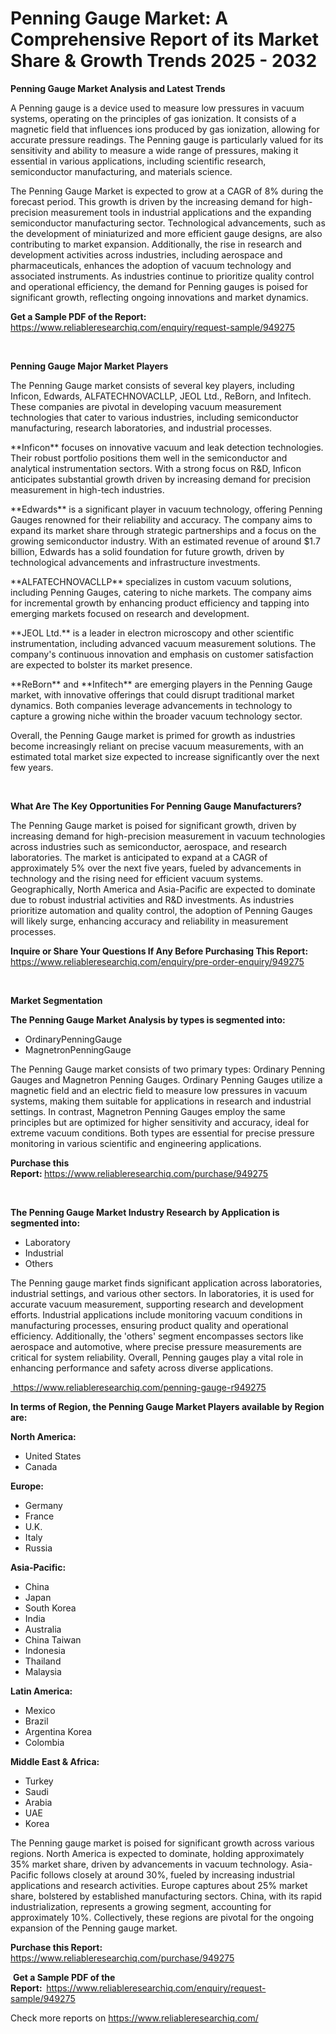<p><h1>Penning Gauge Market: A Comprehensive Report of its Market Share & Growth Trends 2025 - 2032</h1></p><p><strong>Penning Gauge Market Analysis and Latest Trends</strong></p>
<p><p>A Penning gauge is a device used to measure low pressures in vacuum systems, operating on the principles of gas ionization. It consists of a magnetic field that influences ions produced by gas ionization, allowing for accurate pressure readings. The Penning gauge is particularly valued for its sensitivity and ability to measure a wide range of pressures, making it essential in various applications, including scientific research, semiconductor manufacturing, and materials science.</p><p>The Penning Gauge Market is expected to grow at a CAGR of 8% during the forecast period. This growth is driven by the increasing demand for high-precision measurement tools in industrial applications and the expanding semiconductor manufacturing sector. Technological advancements, such as the development of miniaturized and more efficient gauge designs, are also contributing to market expansion. Additionally, the rise in research and development activities across industries, including aerospace and pharmaceuticals, enhances the adoption of vacuum technology and associated instruments. As industries continue to prioritize quality control and operational efficiency, the demand for Penning gauges is poised for significant growth, reflecting ongoing innovations and market dynamics.</p></p>
<p><strong>Get a Sample PDF of the Report:&nbsp;</strong> <a href="https://www.reliableresearchiq.com/enquiry/request-sample/949275?utm_campaign=2758&utm_medium=2&utm_source=Github&utm_content=ia&utm_term=23022025&utm_id=penning-gauge">https://www.reliableresearchiq.com/enquiry/request-sample/949275</a></p>
<p>&nbsp;</p>
<p><strong>Penning Gauge Major Market Players</strong></p>
<p><p>The Penning Gauge market consists of several key players, including Inficon, Edwards, ALFATECHNOVACLLP, JEOL Ltd., ReBorn, and Infitech. These companies are pivotal in developing vacuum measurement technologies that cater to various industries, including semiconductor manufacturing, research laboratories, and industrial processes.</p><p>**Inficon** focuses on innovative vacuum and leak detection technologies. Their robust portfolio positions them well in the semiconductor and analytical instrumentation sectors. With a strong focus on R&D, Inficon anticipates substantial growth driven by increasing demand for precision measurement in high-tech industries.</p><p>**Edwards** is a significant player in vacuum technology, offering Penning Gauges renowned for their reliability and accuracy. The company aims to expand its market share through strategic partnerships and a focus on the growing semiconductor industry. With an estimated revenue of around $1.7 billion, Edwards has a solid foundation for future growth, driven by technological advancements and infrastructure investments.</p><p>**ALFATECHNOVACLLP** specializes in custom vacuum solutions, including Penning Gauges, catering to niche markets. The company aims for incremental growth by enhancing product efficiency and tapping into emerging markets focused on research and development.</p><p>**JEOL Ltd.** is a leader in electron microscopy and other scientific instrumentation, including advanced vacuum measurement solutions. The company's continuous innovation and emphasis on customer satisfaction are expected to bolster its market presence.</p><p>**ReBorn** and **Infitech** are emerging players in the Penning Gauge market, with innovative offerings that could disrupt traditional market dynamics. Both companies leverage advancements in technology to capture a growing niche within the broader vacuum technology sector.</p><p>Overall, the Penning Gauge market is primed for growth as industries become increasingly reliant on precise vacuum measurements, with an estimated total market size expected to increase significantly over the next few years.</p></p>
<p>&nbsp;</p>
<p><strong>What Are The Key Opportunities For Penning Gauge Manufacturers?</strong></p>
<p><p>The Penning Gauge market is poised for significant growth, driven by increasing demand for high-precision measurement in vacuum technologies across industries such as semiconductor, aerospace, and research laboratories. The market is anticipated to expand at a CAGR of approximately 5% over the next five years, fueled by advancements in technology and the rising need for efficient vacuum systems. Geographically, North America and Asia-Pacific are expected to dominate due to robust industrial activities and R&D investments. As industries prioritize automation and quality control, the adoption of Penning Gauges will likely surge, enhancing accuracy and reliability in measurement processes.</p></p>
<p><strong>Inquire or Share Your Questions If Any Before Purchasing This Report:</strong> <a href="https://www.reliableresearchiq.com/enquiry/pre-order-enquiry/949275?utm_campaign=2758&utm_medium=2&utm_source=Github&utm_content=ia&utm_term=23022025&utm_id=penning-gauge">https://www.reliableresearchiq.com/enquiry/pre-order-enquiry/949275</a></p>
<p>&nbsp;</p>
<p><strong>Market Segmentation</strong></p>
<p><strong>The Penning Gauge Market Analysis by types is segmented into:</strong></p>
<p><ul><li>OrdinaryPenningGauge</li><li>MagnetronPenningGauge</li></ul></p>
<p><p>The Penning Gauge market consists of two primary types: Ordinary Penning Gauges and Magnetron Penning Gauges. Ordinary Penning Gauges utilize a magnetic field and an electric field to measure low pressures in vacuum systems, making them suitable for applications in research and industrial settings. In contrast, Magnetron Penning Gauges employ the same principles but are optimized for higher sensitivity and accuracy, ideal for extreme vacuum conditions. Both types are essential for precise pressure monitoring in various scientific and engineering applications.</p></p>
<p><strong>Purchase this Report:&nbsp;</strong><a href="https://www.reliableresearchiq.com/purchase/949275?utm_campaign=2758&utm_medium=2&utm_source=Github&utm_content=ia&utm_term=23022025&utm_id=penning-gauge">https://www.reliableresearchiq.com/purchase/949275</a></p>
<p>&nbsp;</p>
<p><strong>The Penning Gauge Market Industry Research by Application is segmented into:</strong></p>
<p><ul><li>Laboratory</li><li>Industrial</li><li>Others</li></ul></p>
<p><p>The Penning gauge market finds significant application across laboratories, industrial settings, and various other sectors. In laboratories, it is used for accurate vacuum measurement, supporting research and development efforts. Industrial applications include monitoring vacuum conditions in manufacturing processes, ensuring product quality and operational efficiency. Additionally, the 'others' segment encompasses sectors like aerospace and automotive, where precise pressure measurements are critical for system reliability. Overall, Penning gauges play a vital role in enhancing performance and safety across diverse applications.</p></p>
<p><a href="https://www.reliableresearchiq.com/penning-gauge-r949275?utm_campaign=2758&utm_medium=2&utm_source=Github&utm_content=ia&utm_term=23022025&utm_id=penning-gauge">&nbsp;https://www.reliableresearchiq.com/penning-gauge-r949275</a></p>
<p><strong>In terms of Region, the Penning Gauge Market Players available by Region are:</strong></p>
<p>
    <p> <strong> North America: </strong>
        <ul>
            <li>United States</li>
            <li>Canada</li>
        </ul>
        </p> 
    <p> <strong> Europe: </strong>
        <ul>
            <li>Germany</li>
            <li>France</li>
            <li>U.K.</li>
            <li>Italy</li>
            <li>Russia</li>
        </ul>
        </p> 
    <p> <strong> Asia-Pacific: </strong>
        <ul>
            <li>China</li>
            <li>Japan</li>
            <li>South Korea</li>
            <li>India</li>
            <li>Australia</li>
            <li>China Taiwan</li>
            <li>Indonesia</li>
            <li>Thailand</li>
            <li>Malaysia</li>
        </ul>
        </p> 
    <p> <strong> Latin America: </strong>
        <ul>
            <li>Mexico</li>
            <li>Brazil</li>
            <li>Argentina Korea</li>
            <li>Colombia</li>
        </ul>
        </p> 
    <p> <strong> Middle East & Africa: </strong>
        <ul>
            <li>Turkey</li>
            <li>Saudi</li>
            <li>Arabia</li>
            <li>UAE</li>
            <li>Korea</li>
        </ul>
    </p>
    </p>
<p><p>The Penning gauge market is poised for significant growth across various regions. North America is expected to dominate, holding approximately 35% market share, driven by advancements in vacuum technology. Asia-Pacific follows closely at around 30%, fueled by increasing industrial applications and research activities. Europe captures about 25% market share, bolstered by established manufacturing sectors. China, with its rapid industrialization, represents a growing segment, accounting for approximately 10%. Collectively, these regions are pivotal for the ongoing expansion of the Penning gauge market.</p></p>
<p><strong>Purchase this Report: </strong><a href="https://www.reliableresearchiq.com/purchase/949275?utm_campaign=2758&utm_medium=2&utm_source=Github&utm_content=ia&utm_term=23022025&utm_id=penning-gauge">https://www.reliableresearchiq.com/purchase/949275</a></p>
<p>&nbsp;<strong>Get a Sample PDF of the Report:&nbsp;&nbsp;</strong><a href="https://www.reliableresearchiq.com/enquiry/request-sample/949275?utm_campaign=2758&utm_medium=2&utm_source=Github&utm_content=ia&utm_term=23022025&utm_id=penning-gauge">https://www.reliableresearchiq.com/enquiry/request-sample/949275</a></p>
<p><strong></strong></p>
<p>Check more reports on <a href="https://www.reliableresearchiq.com/?utm_campaign=2758&utm_medium=2&utm_source=Github&utm_content=ia&utm_term=23022025&utm_id=penning-gauge">https://www.reliableresearchiq.com/</a></p>